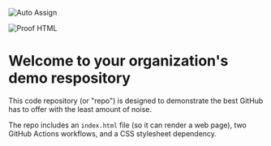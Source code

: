 ![Auto Assign](https://github.com/RedeDrick/demo-repository/actions/workflows/auto-assign.yml/badge.svg)

![Proof HTML](https://github.com/RedeDrick/demo-repository/actions/workflows/proof-html.yml/badge.svg)

# Welcome to your organization's demo respository
This code repository (or "repo") is designed to demonstrate the best GitHub has to offer with the least amount of noise.

The repo includes an `index.html` file (so it can render a web page), two GitHub Actions workflows, and a CSS stylesheet dependency.
